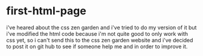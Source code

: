 # first-html-page
i've heared about the css zen garden and i've tried to do my version of it but i've modified the html code because i'm not quite good to only work with css yet, so i can't send this to the css zen garden website and i've decided to post it on git hub to see if someone help me and in order to improve it.
